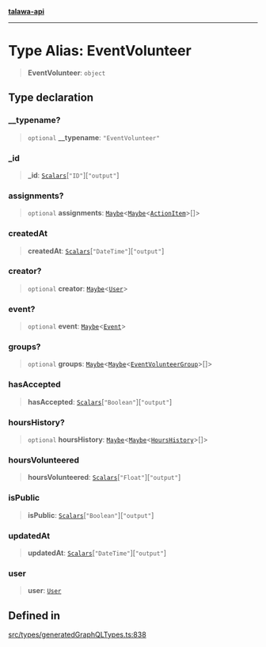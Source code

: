 [**talawa-api**](../../../README.md)

***

# Type Alias: EventVolunteer

> **EventVolunteer**: `object`

## Type declaration

### \_\_typename?

> `optional` **\_\_typename**: `"EventVolunteer"`

### \_id

> **\_id**: [`Scalars`](Scalars.md)\[`"ID"`\]\[`"output"`\]

### assignments?

> `optional` **assignments**: [`Maybe`](Maybe.md)\<[`Maybe`](Maybe.md)\<[`ActionItem`](ActionItem.md)\>[]\>

### createdAt

> **createdAt**: [`Scalars`](Scalars.md)\[`"DateTime"`\]\[`"output"`\]

### creator?

> `optional` **creator**: [`Maybe`](Maybe.md)\<[`User`](User.md)\>

### event?

> `optional` **event**: [`Maybe`](Maybe.md)\<[`Event`](Event.md)\>

### groups?

> `optional` **groups**: [`Maybe`](Maybe.md)\<[`Maybe`](Maybe.md)\<[`EventVolunteerGroup`](EventVolunteerGroup.md)\>[]\>

### hasAccepted

> **hasAccepted**: [`Scalars`](Scalars.md)\[`"Boolean"`\]\[`"output"`\]

### hoursHistory?

> `optional` **hoursHistory**: [`Maybe`](Maybe.md)\<[`Maybe`](Maybe.md)\<[`HoursHistory`](HoursHistory.md)\>[]\>

### hoursVolunteered

> **hoursVolunteered**: [`Scalars`](Scalars.md)\[`"Float"`\]\[`"output"`\]

### isPublic

> **isPublic**: [`Scalars`](Scalars.md)\[`"Boolean"`\]\[`"output"`\]

### updatedAt

> **updatedAt**: [`Scalars`](Scalars.md)\[`"DateTime"`\]\[`"output"`\]

### user

> **user**: [`User`](User.md)

## Defined in

[src/types/generatedGraphQLTypes.ts:838](https://github.com/Suyash878/talawa-api/blob/e4413cec641a837926071678fed3c7f67234e31e/src/types/generatedGraphQLTypes.ts#L838)
